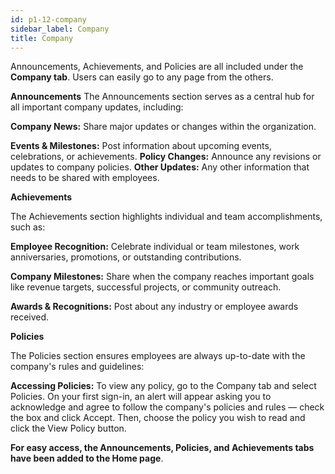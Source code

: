 ```yaml
---
id: p1-12-company
sidebar_label: Company
title: Company
---
```


Announcements, Achievements, and Policies are all included under the **Company tab**. Users can easily go to any page from the others.

**Announcements**
The Announcements section serves as a central hub for all important company updates, including:

**Company News:** Share major updates or changes within the organization.

**Events & Milestones:** Post information about upcoming events, celebrations, or achievements.
**Policy Changes:** Announce any revisions or updates to company policies.
**Other Updates:** Any other information that needs to be shared with employees.



**Achievements**

The Achievements section highlights individual and team accomplishments, such as:

**Employee Recognition:** Celebrate individual or team milestones, work anniversaries, promotions, or outstanding contributions.

**Company Milestones:** Share when the company reaches important goals like revenue targets, successful projects, or community outreach.

**Awards & Recognitions:** Post about any industry or employee awards received.


**Policies**

The Policies section ensures employees are always up-to-date with the company's rules and guidelines:

**Accessing Policies:** To view any policy, go to the Company tab and select Policies. On your first sign-in, an alert will appear asking you to acknowledge and agree to follow the company's policies and rules — check the box and click Accept. Then, choose the policy you wish to read and click the View Policy button.

**For easy access, the Announcements, Policies, and Achievements tabs have been added to the Home page**.
